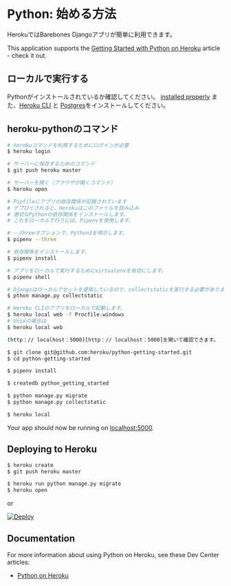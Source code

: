 # Python: 始める方法

HerokuではBarebones Djangoアプリが簡単に利用できます。

This application supports the [Getting Started with Python on Heroku](https://devcenter.heroku.com/articles/getting-started-with-python) article - check it out.

## ローカルで実行する

Pythonがインストールされているか確認してください。 [installed properly](http://install.python-guide.org) また、[Heroku CLI](https://devcenter.heroku.com/articles/heroku-cli) と [Postgres](https://devcenter.heroku.com/articles/heroku-postgresql#local-setup)をインストールしてください。

## heroku-pythonのコマンド

```sh
# herokuコマンドを利用するためにログインが必要
$ heroku login

# サーバーに保存するためのコマンド
$ git push heroku master

# サーバーを開く（ブラウザが開くコマンド）
$ heroku open

# Pipfileにアプリの依存関係が記録されています
# デプロイされると、Herokuはこのファイルを読み込み
# 適切なPythonの依存関係をインストールします。
# これをローカルで行うには、Pipenvを使用します。

# --threeオプションで、Python3を明示します。
$ pipenv --three

# 依存関係をインストールします。
$ pipenv install

# アプリをローカルで実行するためにvirtualenvを有効にします。
$ pipenv shell

# Djangoはローカルアセットを使用しているので、collectstaticを実行する必要があります。
$ pthon manage.py collectstatic

# Heroku CLIのアプリをローカルで起動します。
$ heroku local web -f Procfile.windows
# Unixの場合は
$ heroku local web

(http：// localhost：5000)[http：// localhost：5000]を開いて確認できます。

```

```sh
$ git clone git@github.com:heroku/python-getting-started.git
$ cd python-getting-started

$ pipenv install

$ createdb python_getting_started

$ python manage.py migrate
$ python manage.py collectstatic

$ heroku local
```

Your app should now be running on [localhost:5000](http://localhost:5000/).

## Deploying to Heroku

```sh
$ heroku create
$ git push heroku master

$ heroku run python manage.py migrate
$ heroku open
```
or

[![Deploy](https://www.herokucdn.com/deploy/button.svg)](https://heroku.com/deploy)

## Documentation

For more information about using Python on Heroku, see these Dev Center articles:

- [Python on Heroku](https://devcenter.heroku.com/categories/python)
